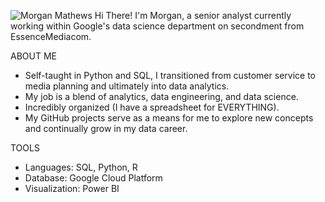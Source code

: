 ![Morgan Mathews](https://github.com/user-attachments/assets/2d075d27-90e1-40ce-bee0-96f5492cd867)
Hi There! I'm Morgan, a senior analyst currently working within Google's data science department on secondment from EssenceMediacom.

ABOUT ME
- Self-taught in Python and SQL, I transitioned from customer service to media planning and ultimately into data analytics.
- My job is a blend of analytics, data engineering, and data science.
- Incredibly organized (I have a spreadsheet for EVERYTHING).
- My GitHub projects serve as a means for me to explore new concepts and continually grow in my data career.

TOOLS
- Languages: SQL, Python, R
- Database: Google Cloud Platform
- Visualization: Power BI
